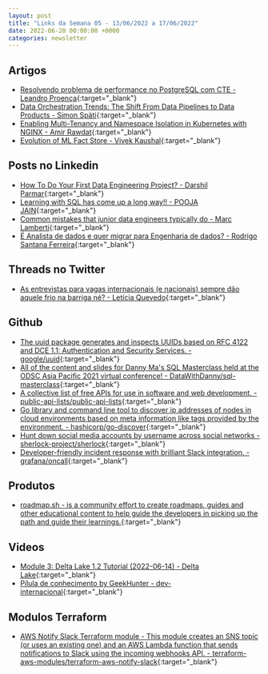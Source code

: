 ```yaml
---
layout: post
title: "Links da Semana 05 - 13/06/2022 a 17/06/2022"
date: 2022-06-20 00:00:00 +0000
categories: newsletter
---
```


## Artigos

- [Resolvendo problema de performance no PostgreSQL com CTE - Leandro Proença](https://dev.to/leandronsp/resolvendo-problema-de-performance-no-postgresql-com-cte-468d?s=08){:target="_blank"}
- [Data Orchestration Trends: The Shift From Data Pipelines to Data Products - Simon Späti](https://airbyte.com/blog/data-orchestration-trends){:target="_blank"}
- [Enabling Multi-Tenancy and Namespace Isolation in Kubernetes with NGINX - Amir Rawdat](https://www.nginx.com/blog/enabling-multi-tenancy-namespace-isolation-in-kubernetes-with-nginx/?utm_medium=owned-social&utm_source=youtube&utm_campaign=ww-nx_pgkub_g&utm_content=bg-){:target="_blank"}
- [Evolution of ML Fact Store - Vivek Kaushal](https://netflixtechblog.com/evolution-of-ml-fact-store-5941d3231762){:target="_blank"}

## Posts no Linkedin

- [How To Do Your First Data Engineering Project? - Darshil Parmar](https://www.linkedin.com/posts/darshil-parmar_dataengineering-dataengineer-learning-activity-6942016611335700480-zNjf/?utm_source=linkedin_share&utm_medium=member_desktop_web){:target="_blank"}
- [Learning with SQL has come up a long way!! - POOJA JAIN](https://www.linkedin.com/posts/pooja-jain-898253106_sql-optimization-ugcPost-6941760702533492736-c7JT/?utm_source=linkedin_share&utm_medium=member_desktop_web){:target="_blank"}
- [Common mistakes that junior data engineers typically do - Marc Lamberti](https://www.linkedin.com/posts/marclamberti_dataengineering-dataengineer-data-activity-6942826479147696128-RBTG/?utm_source=linkedin_share&utm_medium=member_desktop_web){:target="_blank"}
- [É Analista de dados e quer migrar para Engenharia de dados? - Rodrigo Santana Ferreira](https://www.linkedin.com/posts/rodrigo-santana-ferreira-0ab041128_dataanalyst-dataengineering-carreira-activity-6942887603733966848-f0is/?utm_source=linkedin_share&utm_medium=android_app){:target="_blank"}

## Threads no Twitter

- [As entrevistas para vagas internacionais (e nacionais) sempre dão aquele frio na barriga né? - Letícia Quevedo](https://twitter.com/techleti/status/1537183050693431296?t=-yt8qGhvZ7foOwT0oDVOKw&s=08){:target="_blank"}

## Github

- [The uuid package generates and inspects UUIDs based on RFC 4122 and DCE 1.1: Authentication and Security Services. - google/uuid](https://github.com/google/uuid){:target="_blank"}
- [All of the content and slides for Danny Ma's SQL Masterclass held at the ODSC Asia Pacific 2021 virtual conference! - DataWithDanny/sql-masterclass](https://github.com/DataWithDanny/sql-masterclass){:target="_blank"}
- [A collective list of free APIs for use in software and web development. - public-api-lists/public-api-lists](https://github.com/public-api-lists/public-api-lists){:target="_blank"}
- [Go library and command line tool to discover ip addresses of nodes in cloud environments based on meta information like tags provided by the environment. - hashicorp/go-discover](https://github.com/hashicorp/go-discover){:target="_blank"}
- [Hunt down social media accounts by username across social networks - sherlock-project/sherlock](https://github.com/sherlock-project/sherlock){:target="_blank"}
- [Developer-friendly incident response with brilliant Slack integration. - grafana/oncall](https://github.com/grafana/oncall){:target="_blank"}

## Produtos

- [roadmap.sh - is a community effort to create roadmaps, guides and other educational content to help guide the developers in picking up the path and guide their learnings.](https://roadmap.sh/){:target="_blank"}

## Videos

- [Module 3: Delta Lake 1.2 Tutorial (2022-06-14) - Delta Lake](https://www.linkedin.com/video/live/urn:li:ugcPost:6942506122507419648/){:target="_blank"}
- [Pílula de conhecimento by GeekHunter - dev- internacional](https://www.youtube.com/watch?v=73tWQtcVG90){:target="_blank"}

## Modulos Terraform

- [AWS Notify Slack Terraform module - This module creates an SNS topic (or uses an existing one) and an AWS Lambda function that sends notifications to Slack using the incoming webhooks API. - terraform-aws-modules/terraform-aws-notify-slack](https://github.com/terraform-aws-modules/terraform-aws-notify-slack){:target="_blank"}
